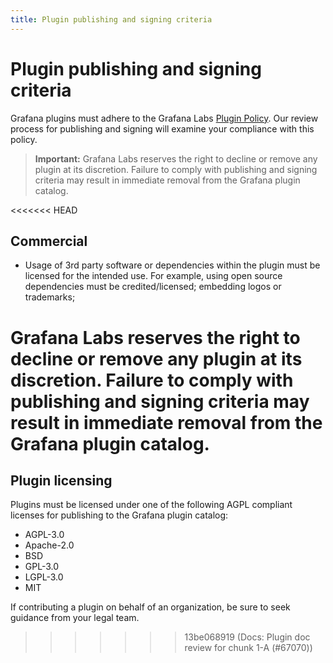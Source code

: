 ```yaml
---
title: Plugin publishing and signing criteria
---
```


# Plugin publishing and signing criteria

Grafana plugins must adhere to the Grafana Labs [Plugin Policy](https://grafana.com/legal/plugins/). Our review process for publishing and signing will examine your compliance with this policy.

> **Important:** Grafana Labs reserves the right to decline or remove any plugin at its discretion. Failure to comply with publishing and signing criteria may result in immediate removal from the Grafana plugin catalog.

<<<<<<< HEAD

## Commercial

- Usage of 3rd party software or dependencies within the plugin must be licensed for the intended use. For example, using open source dependencies must be credited/licensed; embedding logos or trademarks;

# Grafana Labs reserves the right to decline or remove any plugin at its discretion. Failure to comply with publishing and signing criteria may result in immediate removal from the Grafana plugin catalog.

## Plugin licensing

Plugins must be licensed under one of the following AGPL compliant licenses for publishing to the Grafana plugin catalog:

- AGPL-3.0
- Apache-2.0
- BSD
- GPL-3.0
- LGPL-3.0
- MIT

If contributing a plugin on behalf of an organization, be sure to seek guidance from your legal team.

> > > > > > > 13be068919 (Docs: Plugin doc review for chunk 1-A (#67070))
